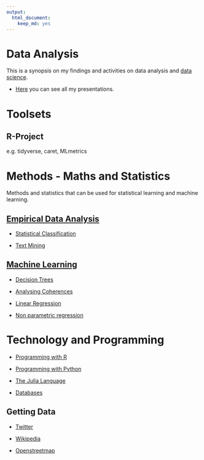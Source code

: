 ```yaml
---
output: 
  html_document: 
    keep_md: yes
---
```


# Data Analysis

This is a synopsis on my findings and activities on data analysis and [data science](https://github.com/Japhilko/DataAnalysis/blob/master/portfolio/Misc/DataScience.md).

- [Here](https://github.com/Japhilko/DataAnalysis/tree/master/Presentations) you can see all my presentations. 


# Toolsets

## R-Project

e.g. tidyverse, caret,  MLmetrics


# Methods - Maths and Statistics

Methods and statistics that can be used for statistical learning and machine learning.

## [Empirical Data Analysis](https://github.com/Japhilko/DataAnalysis/blob/master/Multivariate%20Analysis/EmpiricalDataAnalysis.md)

- [Statistical Classification](https://github.com/Japhilko/DataAnalysis/blob/master/Multivariate%20Analysis/ClusterAnalysis.md)

- [Text Mining](https://github.com/Japhilko/DataAnalysis/blob/master/TextAnalytics/Text%20Mining%20Wikipedia.Rmd)

## [Machine Learning](https://github.com/Japhilko/DataAnalysis/tree/master/Machine%20Learning)

- [Decision Trees](https://github.com/Japhilko/DataAnalysis/blob/master/Machine%20Learning/DecisionTrees.md)

- [Analysing Coherences](https://github.com/Japhilko/DataAnalysis/blob/master/Coherences/Measures%20for%20Coherences.Rmd)

- [Linear Regression](https://github.com/Japhilko/DataAnalysis/blob/master/Regression/SimpleLinearRegression.Rmd)

- [Non parametric regression](https://github.com/Japhilko/DataAnalysis/tree/master/npRegression)

# Technology and Programming

- [Programming with R](https://github.com/Japhilko/DataAnalysis/tree/master/portfolio/R)

- [Programming with Python](https://github.com/Japhilko/DataAnalysis/tree/master/portfolio/python)

- [The Julia Language](https://github.com/Japhilko/DataAnalysis/blob/master/portfolio/Julia/JuliaLanguage.Rmd)

- [Databases](https://github.com/Japhilko/DataAnalysis/blob/master/portfolio/Databases/Databases.md)

## Getting Data

- [Twitter](https://github.com/Japhilko/DataAnalysis/blob/master/TextAnalytics/TextMining_Twitter.Rmd)

- [Wikipedia](https://github.com/Japhilko/DataAnalysis/blob/master/data/Wikidata.Rmd)

- [Openstreetmap](https://github.com/Japhilko/DataAnalysis/blob/master/UseCases/OSM_GermanCities.md)
